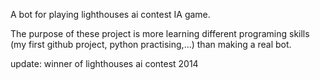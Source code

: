 A bot for playing lighthouses ai contest
IA game.

The purpose of these project is more learning
different programing skills (my first github 
project, python practising,...) than making a 
real bot.

update: winner of lighthouses ai contest 2014
